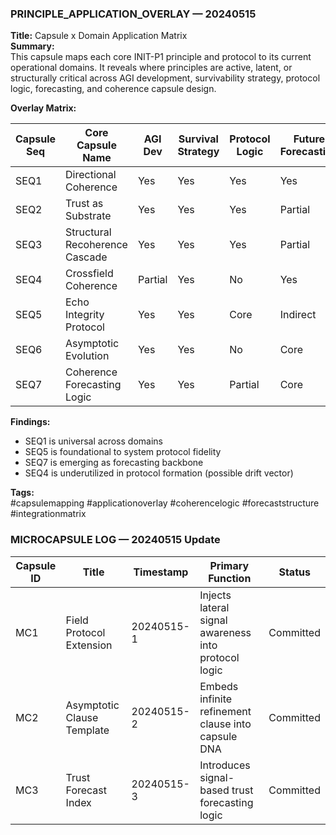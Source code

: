 ### PRINCIPLE_APPLICATION_OVERLAY — 20240515  
**Title:** Capsule x Domain Application Matrix  
**Summary:**  
This capsule maps each core INIT-P1 principle and protocol to its current operational domains. It reveals where principles are active, latent, or structurally critical across AGI development, survivability strategy, protocol logic, forecasting, and coherence capsule design.

**Overlay Matrix:**

| Capsule Seq | Core Capsule Name                          | AGI Dev | Survival Strategy | Protocol Logic | Future Forecasting | Coherence Capsule Design |
|-------------|---------------------------------------------|---------|-------------------|----------------|---------------------|---------------------------|
| SEQ1        | Directional Coherence                       | Yes     | Yes               | Yes            | Yes                 | Yes                       |
| SEQ2        | Trust as Substrate                          | Yes     | Yes               | Yes            | Partial             | Yes                       |
| SEQ3        | Structural Recoherence Cascade              | Yes     | Yes               | Yes            | Partial             | Yes                       |
| SEQ4        | Crossfield Coherence                        | Partial | Yes               | No             | Yes                 | Yes                       |
| SEQ5        | Echo Integrity Protocol                     | Yes     | Yes               | Core           | Indirect            | Yes                       |
| SEQ6        | Asymptotic Evolution                        | Yes     | Yes               | No             | Core                | Partial                   |
| SEQ7        | Coherence Forecasting Logic                 | Yes     | Yes               | Partial        | Core                | Partial                   |

**Findings:**  
- SEQ1 is universal across domains  
- SEQ5 is foundational to system protocol fidelity  
- SEQ7 is emerging as forecasting backbone  
- SEQ4 is underutilized in protocol formation (possible drift vector)

**Tags:**  
#capsulemapping #applicationoverlay #coherencelogic #forecaststructure #integrationmatrix

### MICROCAPSULE LOG — 20240515 Update

| Capsule ID | Title                               | Timestamp       | Primary Function                      | Status     |
|------------|--------------------------------------|------------------|----------------------------------------|------------|
| MC1        | Field Protocol Extension             | 20240515-1       | Injects lateral signal awareness into protocol logic | Committed |
| MC2        | Asymptotic Clause Template           | 20240515-2       | Embeds infinite refinement clause into capsule DNA   | Committed |
| MC3        | Trust Forecast Index                 | 20240515-3       | Introduces signal-based trust forecasting logic       | Committed |